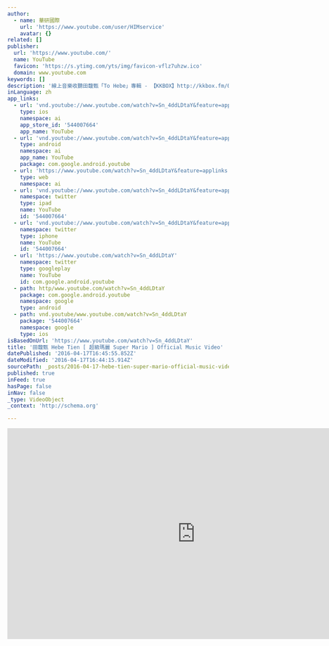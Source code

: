 ```yaml
---
author:
  - name: 華研國際
    url: 'https://www.youtube.com/user/HIMservice'
    avatar: {}
related: []
publisher:
  url: 'https://www.youtube.com/'
  name: YouTube
  favicon: 'https://s.ytimg.com/yts/img/favicon-vflz7uhzw.ico'
  domain: www.youtube.com
keywords: []
description: '線上音樂收聽田馥甄「To Hebe」專輯 - 【KKBOX】http://kkbox.fm/0a0te6 【myMusic】http://www.mymusic.net.tw/album/show/79166 【Omusic】http://www.omusic.com.tw/albumpage.php?album_id=1000467 【Spotify】https://open.spotify.com/album/23dbnAt50jn6wb7pT6FStr ►iTunes購買田馥甄[To Hebe] 專輯: https://itunes.apple.com/tw/album/to-hebe/id545945568?l=zh --------------------------------------------------------------------------------- ►更多田馥甄 相關影片請訂閱華研官方YouTube頻道: http://goo.gl/loJOmG ►田馥甄官方Facebook粉絲頁: https://www.facebook.com/musictienhebe --------------------------------------------------------------------------------- 超級瑪麗 詞: 藍小邪 曲: 梁永泰(Terrytyelee) 王知音 編曲: 盧家宏 有隻叫瑪麗瑪麗瑪麗的螞蟻 愛上馬路對面的查理 可惜查理查理查理是隻貓 天天在想河裡的魚 只是一條馬路的距離 可憐瑪麗走不過去 眺望著查理 縮在誰懷裡吃魚 馬路上 每一輛車 各奔東西 每一個人 匆匆走到哪裡 有沒有目的 要不要目的 就像螞蟻瑪麗 有天瑪麗瑪麗瑪麗有點急 看見查理又搬來新鄰居 名叫茉莉茉莉茉莉多好聽 都讓查理忘了吃魚 原來一條馬路的距離 有時真的走不過去 可一旦走過去 查理還美不美麗 馬路上的 日升又日落 人來又人往 瑪麗抬起頭 (才發現到處都是風景) 日升又日落 人來又人往 瑪麗偶爾抬起頭 才發現用心欣賞 到處都能看到 好風景 Hey 瑪麗 oh 瑪麗 瑪麗 oh~ Hey 瑪麗 oh 瑪麗 瑪麗 oh~ 原來一條馬路的距離 有時候真的走不過去 可一旦走過去 眼中的查理還美不美麗 瑪麗瑪麗瑪麗很開心 沿著馬路繼續走下去 遇上的哈利安迪波比都有趣 也讓自己變得很有趣 其實一條馬路的距離 有時真的不用過去 再美的風景看在眼裡 也可以好好放進心裡 日升又日落 人來又人往 瑪麗偶爾抬起頭看看自己 在別人的眼裡自己 自己也許也是風景 其實一條馬路的距離 有時真的不用過去 再美的風景 總會離開眼睛'
inLanguage: zh
app_links:
  - url: 'vnd.youtube://www.youtube.com/watch?v=Sn_4ddLDtaY&feature=applinks'
    type: ios
    namespace: ai
    app_store_id: '544007664'
    app_name: YouTube
  - url: 'vnd.youtube://www.youtube.com/watch?v=Sn_4ddLDtaY&feature=applinks'
    type: android
    namespace: ai
    app_name: YouTube
    package: com.google.android.youtube
  - url: 'https://www.youtube.com/watch?v=Sn_4ddLDtaY&feature=applinks'
    type: web
    namespace: ai
  - url: 'vnd.youtube://www.youtube.com/watch?v=Sn_4ddLDtaY&feature=applinks'
    namespace: twitter
    type: ipad
    name: YouTube
    id: '544007664'
  - url: 'vnd.youtube://www.youtube.com/watch?v=Sn_4ddLDtaY&feature=applinks'
    namespace: twitter
    type: iphone
    name: YouTube
    id: '544007664'
  - url: 'https://www.youtube.com/watch?v=Sn_4ddLDtaY'
    namespace: twitter
    type: googleplay
    name: YouTube
    id: com.google.android.youtube
  - path: http/www.youtube.com/watch?v=Sn_4ddLDtaY
    package: com.google.android.youtube
    namespace: google
    type: android
  - path: vnd.youtube/www.youtube.com/watch?v=Sn_4ddLDtaY
    package: '544007664'
    namespace: google
    type: ios
isBasedOnUrl: 'https://www.youtube.com/watch?v=Sn_4ddLDtaY'
title: '田馥甄 Hebe Tien [ 超級瑪麗 Super Mario ] Official Music Video'
datePublished: '2016-04-17T16:45:55.852Z'
dateModified: '2016-04-17T16:44:15.914Z'
sourcePath: _posts/2016-04-17-hebe-tien-super-mario-official-music-video.md
published: true
inFeed: true
hasPage: false
inNav: false
_type: VideoObject
_context: 'http://schema.org'

---
```

<iframe src="https://cdn.embedly.com/widgets/media.html?src=https%3A%2F%2Fwww.youtube.com%2Fembed%2FSn_4ddLDtaY%3Ffeature%3Doembed&amp;url=https%3A%2F%2Fwww.youtube.com%2Fwatch%3Fv%3DSn_4ddLDtaY&amp;image=https%3A%2F%2Fi.ytimg.com%2Fvi%2FSn_4ddLDtaY%2Fhqdefault.jpg&amp;key=b7d04c9b404c499eba89ee7072e1c4f7&amp;type=text%2Fhtml&amp;schema=youtube" width="854" height="480" scrolling="no" frameborder="0" allowfullscreen="allowfullscreen" style=""></iframe>